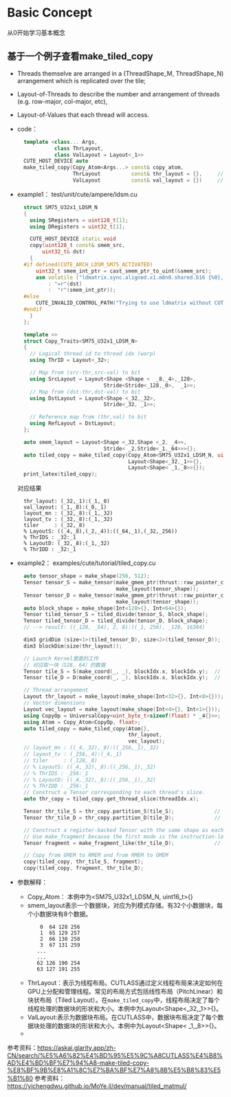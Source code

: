 # Basic Concept
从0开始学习基本概念

## 基于一个例子查看make_tiled_copy
  - Threads themselve are arranged in a (ThreadShape_M, ThreadShape_N) arrangement which is replicated over the tile;
  - Layout-of-Threads to describe the number and arrangement of threads (e.g. row-major, col-major, etc),
  - Layout-of-Values that each thread will access.
  - code：
    ```c++
      template <class... Args,
                class ThrLayout,
                class ValLayout = Layout<_1>>
      CUTE_HOST_DEVICE auto
      make_tiled_copy(Copy_Atom<Args...> const& copy_atom,
                      ThrLayout          const& thr_layout = {},     // (m,n) -> thr_idx
                      ValLayout          const& val_layout = {})     // (m,n) -> val_idx
    ```
  - example1： test/unit/cute/ampere/ldsm.cu
    ```c++
      struct SM75_U32x1_LDSM_N
      {
        using SRegisters = uint128_t[1];
        using DRegisters = uint32_t[1];

        CUTE_HOST_DEVICE static void
        copy(uint128_t const& smem_src,
            uint32_t& dst)
        {
      #if defined(CUTE_ARCH_LDSM_SM75_ACTIVATED)
          uint32_t smem_int_ptr = cast_smem_ptr_to_uint(&smem_src);
          asm volatile ("ldmatrix.sync.aligned.x1.m8n8.shared.b16 {%0}, [%1];\n"
              : "=r"(dst)
              :  "r"(smem_int_ptr));
      #else
          CUTE_INVALID_CONTROL_PATH("Trying to use ldmatrix without CUTE_ARCH_LDSM_SM75_ACTIVATED.");
      #endif
        }
      };

      template <>
      struct Copy_Traits<SM75_U32x1_LDSM_N>
      {
        // Logical thread id to thread idx (warp)
        using ThrID = Layout<_32>;

        // Map from (src-thr,src-val) to bit
        using SrcLayout = Layout<Shape <Shape <  _8,_4>,_128>,
                                Stride<Stride<_128,_0>,  _1>>;
        // Map from (dst-thr,dst-val) to bit
        using DstLayout = Layout<Shape <_32,_32>,
                                Stride<_32, _1>>;

        // Reference map from (thr,val) to bit
        using RefLayout = DstLayout;
      };

      auto smem_layout = Layout<Shape <_32,Shape <_2, _4>>,
                                Stride< _2,Stride<_1,_64>>>{};
      auto tiled_copy = make_tiled_copy(Copy_Atom<SM75_U32x1_LDSM_N, uint16_t>{},
                                        Layout<Shape<_32,_1>>{},
                                        Layout<Shape< _1,_8>>{});
      print_latex(tiled_copy);
    ```
    对应结果
    ```plain txt
      thr_layout: (_32,_1):(_1,_0)
      val_layout: (_1,_8):(_0,_1)
      layout_mn : (_32,_8):(_1,_32)
      layout_tv : (_32,_8):(_1,_32)
      tiler     : (_32,_8)
      % LayoutS: ((_4,_8),(_2,_4)):((_64,_1),(_32,_256))
      % ThrIDS : _32:_1
      % LayoutD: (_32,_8):(_1,_32)
      % ThrIDD : _32:_1
    ```

  - example2： examples/cute/tutorial/tiled_copy.cu
    ```c++
      auto tensor_shape = make_shape(256, 512);
      Tensor tensor_S = make_tensor(make_gmem_ptr(thrust::raw_pointer_cast(d_S.data())),
                                    make_layout(tensor_shape));
      Tensor tensor_D = make_tensor(make_gmem_ptr(thrust::raw_pointer_cast(d_D.data())),
                                    make_layout(tensor_shape));
      auto block_shape = make_shape(Int<128>{}, Int<64>{});
      Tensor tiled_tensor_S = tiled_divide(tensor_S, block_shape);      // ((M, N), m', n')
      Tensor tiled_tensor_D = tiled_divide(tensor_D, block_shape);      // ((M, N), m', n')
      // --> result: ((_128, _64), 2, 8):((_1, 256), _128, 16384)

      dim3 gridDim (size<1>(tiled_tensor_D), size<2>(tiled_tensor_D));   // Grid shape corresponds to modes m' and n'
      dim3 blockDim(size(thr_layout));

      // Launch Kernel里面的工作
      // 对应取一块（128, 64）的数据
      Tensor tile_S = S(make_coord(_, _), blockIdx.x, blockIdx.y);  // (BlockShape_M, BlockShape_N)
      Tensor tile_D = D(make_coord(_, _), blockIdx.x, blockIdx.y);  // (BlockShape_M, BlockShape_N)

      // Thread arrangement
      Layout thr_layout = make_layout(make_shape(Int<32>{}, Int<8>{}));
      // Vector dimensions
      Layout vec_layout = make_layout(make_shape(Int<4>{}, Int<1>{}));
      using CopyOp = UniversalCopy<uint_byte_t<sizeof(float) * _4{}>>;
      using Atom = Copy_Atom<CopyOp, float>;
      auto tiled_copy = make_tiled_copy(Atom{},
                                        thr_layout,
                                        vec_layout);
      // layout_mn : ((_4,_32),_8):((_256,_1),_32)
      // layout_tv : (_256,_4):(_4,_1)
      // tiler     : (_128,_8)
      // % LayoutS: ((_4,_32),_8):((_256,_1),_32)
      // % ThrIDS : _256:_1
      // % LayoutD: ((_4,_32),_8):((_256,_1),_32)
      // % ThrIDD : _256:_1
      // Construct a Tensor corresponding to each thread's slice.
      auto thr_copy = tiled_copy.get_thread_slice(threadIdx.x);

      Tensor thr_tile_S = thr_copy.partition_S(tile_S);             // (CopyOp, CopyM, CopyN)
      Tensor thr_tile_D = thr_copy.partition_D(tile_D);             // (CopyOp, CopyM, CopyN)

      // Construct a register-backed Tensor with the same shape as each thread's partition
      // Use make_fragment because the first mode is the instruction-local mode
      Tensor fragment = make_fragment_like(thr_tile_D);             // (CopyOp, CopyM, CopyN)

      // Copy from GMEM to RMEM and from RMEM to GMEM
      copy(tiled_copy, thr_tile_S, fragment);
      copy(tiled_copy, fragment, thr_tile_D);
    ```

  - 参数解释：
    - Copy_Atom： 本例中为<SM75_U32x1_LDSM_N, uint16_t>{}
    - smem_layout表示一个数据块，对应为列模式存储。有32个小数据块，每个小数据块有8个数据。
      ```plain txt
          0  64 128 256
          1  65 129 257
          2  66 130 258
          3  67 131 259
         ...
         ...
         62 126 190 254
         63 127 191 255
      ```
    - ThrLayout：表示为线程布局。CUTLASS通过定义线程布局来决定如何在GPU上分配和管理线程。常见的布局方式包括线性布局（PitchLinear）和块状布局（Tiled Layout）。在`make_tiled_copy`中，线程布局决定了每个线程处理的数据块的形状和大小。本例中为Layout<Shape<_32,_1>>{}。
    - ValLayout:表示为数据块布局。在CUTLASS中，数据块布局决定了每个数据块处理的数据块的形状和大小。本例中为Layout<Shape< _1,_8>>{}。
    - 

参考资料：https://askai.glarity.app/zh-CN/search/%E5%A6%82%E4%BD%95%E5%9C%A8CUTLASS%E4%B8%AD%E4%BD%BF%E7%94%A8-make-tiled-copy-%E8%BF%9B%E8%A1%8C%E7%BA%BF%E7%A8%8B%E5%B8%83%E5%B1%80
参考资料：https://yichengdwu.github.io/MoYe.jl/dev/manual/tiled_matmul/
